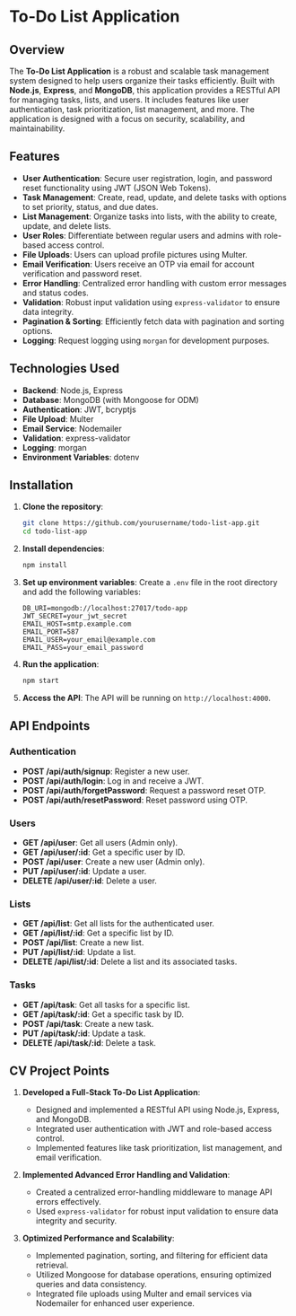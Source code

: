 # To-Do List Application

## Overview

The **To-Do List Application** is a robust and scalable task management system designed to help users organize their tasks efficiently. Built with **Node.js**, **Express**, and **MongoDB**, this application provides a RESTful API for managing tasks, lists, and users. It includes features like user authentication, task prioritization, list management, and more. The application is designed with a focus on security, scalability, and maintainability.

## Features

- **User Authentication**: Secure user registration, login, and password reset functionality using JWT (JSON Web Tokens).
- **Task Management**: Create, read, update, and delete tasks with options to set priority, status, and due dates.
- **List Management**: Organize tasks into lists, with the ability to create, update, and delete lists.
- **User Roles**: Differentiate between regular users and admins with role-based access control.
- **File Uploads**: Users can upload profile pictures using Multer.
- **Email Verification**: Users receive an OTP via email for account verification and password reset.
- **Error Handling**: Centralized error handling with custom error messages and status codes.
- **Validation**: Robust input validation using `express-validator` to ensure data integrity.
- **Pagination & Sorting**: Efficiently fetch data with pagination and sorting options.
- **Logging**: Request logging using `morgan` for development purposes.

## Technologies Used

- **Backend**: Node.js, Express
- **Database**: MongoDB (with Mongoose for ODM)
- **Authentication**: JWT, bcryptjs
- **File Upload**: Multer
- **Email Service**: Nodemailer
- **Validation**: express-validator
- **Logging**: morgan
- **Environment Variables**: dotenv

## Installation

1. **Clone the repository**:
   ```bash
   git clone https://github.com/yourusername/todo-list-app.git
   cd todo-list-app
   ```

2. **Install dependencies**:
   ```bash
   npm install
   ```

3. **Set up environment variables**:
   Create a `.env` file in the root directory and add the following variables:
   ```env
   DB_URI=mongodb://localhost:27017/todo-app
   JWT_SECRET=your_jwt_secret
   EMAIL_HOST=smtp.example.com
   EMAIL_PORT=587
   EMAIL_USER=your_email@example.com
   EMAIL_PASS=your_email_password
   ```

4. **Run the application**:
   ```bash
   npm start
   ```

5. **Access the API**:
   The API will be running on `http://localhost:4000`.

## API Endpoints

### Authentication
- **POST /api/auth/signup**: Register a new user.
- **POST /api/auth/login**: Log in and receive a JWT.
- **POST /api/auth/forgetPassword**: Request a password reset OTP.
- **POST /api/auth/resetPassword**: Reset password using OTP.

### Users
- **GET /api/user**: Get all users (Admin only).
- **GET /api/user/:id**: Get a specific user by ID.
- **POST /api/user**: Create a new user (Admin only).
- **PUT /api/user/:id**: Update a user.
- **DELETE /api/user/:id**: Delete a user.

### Lists
- **GET /api/list**: Get all lists for the authenticated user.
- **GET /api/list/:id**: Get a specific list by ID.
- **POST /api/list**: Create a new list.
- **PUT /api/list/:id**: Update a list.
- **DELETE /api/list/:id**: Delete a list and its associated tasks.

### Tasks
- **GET /api/task**: Get all tasks for a specific list.
- **GET /api/task/:id**: Get a specific task by ID.
- **POST /api/task**: Create a new task.
- **PUT /api/task/:id**: Update a task.
- **DELETE /api/task/:id**: Delete a task.

## CV Project Points

1. **Developed a Full-Stack To-Do List Application**:
   - Designed and implemented a RESTful API using Node.js, Express, and MongoDB.
   - Integrated user authentication with JWT and role-based access control.
   - Implemented features like task prioritization, list management, and email verification.

2. **Implemented Advanced Error Handling and Validation**:
   - Created a centralized error-handling middleware to manage API errors effectively.
   - Used `express-validator` for robust input validation to ensure data integrity and security.

3. **Optimized Performance and Scalability**:
   - Implemented pagination, sorting, and filtering for efficient data retrieval.
   - Utilized Mongoose for database operations, ensuring optimized queries and data consistency.
   - Integrated file uploads using Multer and email services via Nodemailer for enhanced user experience.
